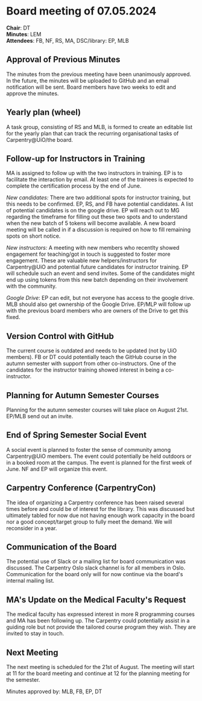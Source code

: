 # Board meeting of 07.05.2024

**Chair**: DT  
**Minutes**: LEM  
**Attendees**: FB, NF, RS, MA, DSC/library: EP, MLB

## Approval of Previous Minutes
The minutes from the previous meeting have been unanimously approved. In the future, the minutes will be uploaded to GitHub and an email notification will be sent. Board members have two weeks to edit and approve the minutes.

## Yearly plan (wheel)
A task group, consisting of RS and MLB, is formed to create an editable list for the yearly plan that can track the recurring organisational tasks of Carpentry@UiO/the board.

## Follow-up for Instructors in Training
MA is assigned to follow up with the two instructors in training. EP is to facilitate the interaction by email. 
At least one of the trainees is expected to complete the certification process by the end of June. 

*New candidates:*
There are two additional spots for instructor training, but this needs to be confirmed. EP, RS, and FB have potential candidates. A list of potential candidates is on the google drive.
EP will reach out to MG regarding the timeframe for filling out these two spots and to understand when the new batch of 5 tokens will become available. A new board meeting will be called in if a discussion is required on how to fill remaining spots on short notice. 

*New instructors:* A meeting with new members who recentlty showed engagement for teaching/got in touch is suggested to foster more engagement. These are valuable new helpers/instructors for Carpentry@UiO and potential future candidates for instructor training. EP will schedule such an event and send invites. Some of the candidates might end up using tokens from this new batch depending on their involvement with the community. 

*Google Drive*: EP can edit, but not everyone has access to the google drive. MLB should also get ownership of the Google Drive. EP/MLP will follow up with the previous board members who are owners of the Drive to get this fixed.

## Version Control with GitHub 
The current course is outdated and needs to be updated (not by UiO members). FB or DT could potentially teach the  GitHub course in the autumn semester with support from other co-instructors. One of the candidates for the instructor training showed interest in being a co-instructor.

## Planning for Autumn Semester Courses 
Planning for the autumn semester courses will take place on August 21st. EP/MLB send out an invite.

## End of Spring Semester Social Event
A social event is planned to foster the sense of community among Carpentry@UiO members. The event could potentially be held outdoors or in a booked room at the campus. The event is planned for the first week of June. NF and EP will organize this event.

## Carpentry Conference (CarpentryCon)  
The idea of organizing a Carpentry conference has been raised several times before and could be of interest for the library. This was discussed but ultimately tabled for now due not having enough work capacity in the board nor a good concept/target group to fully meet the demand. We will reconsider in a year. 

## Communication of the Board  
The potential use of Slack or a mailing list for board communication was discussed. The Carpentry Oslo slack channel is for all members in Oslo. Communication for the board only will for now continue via the board's internal mailing list.

## MA's Update on the Medical Faculty's Request
The medical faculty has expressed interest in more R programming courses and MA has been following up. The Carpentry could potentially assist in a guiding role but not provide the tailored course program they wish. They are invited to stay in touch.
   
## **Next Meeting**  
The next meeting is scheduled for the 21st of August. The meeting will start at 11 for the board meeting and continue at 12 for the planning meeting for the semester.

Minutes approved by:
MLB, FB, EP, DT
